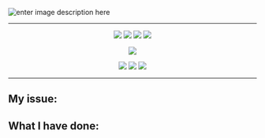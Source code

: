 
![enter image description here](http://i68.tinypic.com/ifyhoo.jpg)

----------


<p align="center">
<a href="https://github.com/ChenYilong/CYLTabBarController/blob/master/CYLTabBarController.podspec"><img src="https://img.shields.io/badge/Pod-GetLatestVersion-green.svg?style=flat"></a>
<a href=""><img src="https://img.shields.io/badge/Swift-compatible-orange.svg"></a>
<a href=""><img src="https://img.shields.io/badge/platform-iOS%208.0%2B-ff69b5152950834.svg"></a>
<a href="https://github.com/ChenYilong/CYLTabBarController/blob/master/LICENSE"><img src="https://img.shields.io/badge/license-MIT-green.svg?style=flat"></a>
</p>

<p align="center">
<a href="https://github.com/ChenYilong/iOSBlog/issues/21"><img src="https://img.shields.io/static/v1.svg?label=QQ%E3%80%81Telegram%20Group&color=blue&message=%E7%82%B9%E5%87%BB%E8%8E%B7%E5%8F%96QQ%E3%80%81Telegram%E7%BE%A4%E4%BF%A1%E6%81%AF&color=green"></a>
</p>

<p align="center">
<a href="https://twitter.com/iOSChenYilong"><img src="https://img.shields.io/twitter/url/http/shields.io.svg?style=social&maxAge=2592000"></a>
<a href="http://weibo.com/luohanchenyilong"><img src="http://i67.tinypic.com/wbulbr.jpg"></a>
</a><a href="https://t.me/CYLTabBarController"><img src="http://i66.tinypic.com/of2hbn.jpg"></a></a> 
</p>

----------



## My issue:
<!--- Please describe which issue do you want to fix. -->

## What I have done:

<!--- Please mention me to merge with wechat:chenyilong1010, 或者前往 Telegram 群交流：https://t.me/iosobjc -->


